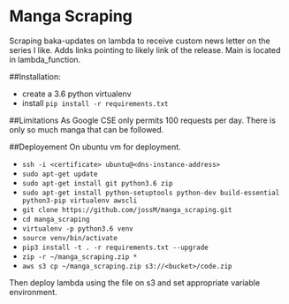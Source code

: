 # Manga Scraping
Scraping baka-updates on lambda to receive custom news letter on the series I like.
Adds links pointing to likely link of the release.
Main is located in lambda_function.

##Installation:
 - create a 3.6 python virtualenv
 - install `pip install -r requirements.txt`
 
##Limitations
As Google CSE only permits 100 requests per day. There is only so much manga that can be followed.

##Deployement
On ubuntu vm for deployment.
- `ssh -i <certificate> ubuntu@<dns-instance-address> `
- `sudo apt-get update`
- `sudo apt-get install git python3.6 zip`
- `sudo apt-get install python-setuptools python-dev build-essential python3-pip virtualenv awscli`
- `git clone https://github.com/jossM/manga_scraping.git`
- `cd manga_scraping`
- `virtualenv -p python3.6 venv`
- `source venv/bin/activate`
- `pip3 install -t . -r requirements.txt --upgrade`
- `zip -r ~/manga_scraping.zip *`
- `aws s3 cp ~/manga_scraping.zip s3://<bucket>/code.zip`

Then deploy lambda using the file on s3 and set appropriate variable environment.